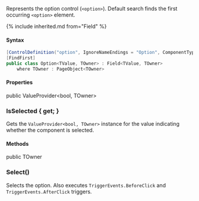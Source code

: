 Represents the option control (`<option>`).
Default search finds the first occurring `<option>` element.

{% include inherited.md from="Field" %}

#### Syntax

```cs
[ControlDefinition("option", IgnoreNameEndings = "Option", ComponentTypeName = "option")]
[FindFirst]
public class Option<TValue, TOwner> : Field<TValue, TOwner>
    where TOwner : PageObject<TOwner>
```

#### Properties

<div class="member">
    <span class="head"><span class="keyword">public</span> <span class="type">ValueProvider</span><wbr>&lt;<span class="keyword">bool</span>, <span class="type">TOwner</span>&gt;</span>
    <h3><span class="body">IsSelected</span><span class="tail"> { <span class="keyword">get</span>; }</span></h3>
</div>

Gets the `ValueProvider<bool, TOwner>` instance for the value indicating whether the component is selected.

#### Methods

<div class="member">
    <span class="head"><span class="keyword">public</span> <span class="type">TOwner</span></span>
    <h3><span class="body">Select()</span></h3>
</div>

Selects the option.
Also executes `TriggerEvents.BeforeClick` and `TriggerEvents.AfterClick` triggers.